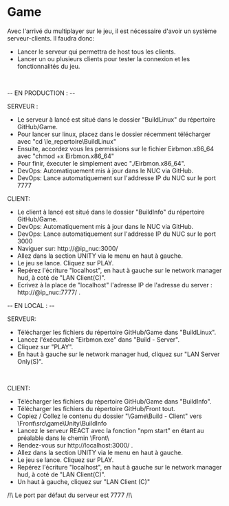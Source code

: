 # Game <br/>

Avec l'arrivé du multiplayer sur le jeu, il est nécessaire d'avoir un système serveur-clients. Il faudra donc: <br/>
- Lancer le serveur qui permettra de host tous les clients.<br/>
- Lancer un ou plusieurs clients pour tester la connexion et les fonctionnalités du jeu.<br/>

<br/>

-- EN PRODUCTION : --

SERVEUR : <br/>
- Le serveur à lancé est situé dans le dossier "BuildLinux" du répertoire GitHub/Game.<br/>
- Pour lancer sur linux, placez dans le dossier récemment télécharger avec "cd \le_repertoire\BuildLinux\"
- Ensuite, accordez vous les permissions sur le fichier Eirbmon.x86_64 avec "chmod +x Eirbmon.x86_64" <br/>
- Pour finir, éxecuter le simplement avec "./Eirbmon.x86_64".<br/>
- DevOps: Automatiquement mis à jour dans le NUC via GitHub. <br/>
- DevOps: Lance automatiquement sur l'addresse IP du NUC sur le port 7777<br/>

CLIENT: <br/>
- Le client à lancé est situé dans le dossier "BuildInfo" du répertoire GitHub/Game.<br/>
- DevOps: Automatiquement mis à jour dans le NUC via GitHub. <br/>
- DevOps: Lance automatiquement sur l'addresse IP du NUC sur le port 3000<br/>
- Naviguer sur: http://@ip_nuc:3000/<br/>
- Allez dans la section UNITY via le menu en haut à gauche.<br/>
- Le jeu se lance. Cliquez sur PLAY.<br/>
- Repérez l'écriture "localhost", en haut à gauche sur le network manager hud, à coté de "LAN Client(C)".<br/>
- Ecrivez à la place de "localhost" l'adresse IP de l'adresse du server : http://@ip_nuc:7777/ .<br/>


-- EN LOCAL : --

SERVEUR: <br/>
- Télécharger les fichiers du répertoire GitHub/Game dans "BuildLinux".<br/>
- Lancez l'éxécutable "Eirbmon.exe" dans "Build - Server".<br/>
- Cliquez sur "PLAY". <br/>
- En haut à gauche sur le network manager hud, cliquez sur "LAN Server Only(S)".<br/>
<br/>


CLIENT: <br/>
- Télécharger les fichiers du répertoire GitHub/Game dans "BuildInfo".<br/>
- Télécharger les fichiers du répertoire GitHub/Front tout.<br/>
- Copiez / Collez le contenu du dossier "\Game\Build - Client\" vers \Front\src\game\Unity\BuildInfo<br/>
- Lancez le serveur REACT avec la fonction "npm start" en étant au préalable dans le chemin \Front\ <br/>
- Rendez-vous sur http://localhost:3000/ .<br/>
- Allez dans la section UNITY via le menu en haut à gauche.<br/>
- Le jeu se lance. Cliquez sur PLAY.<br/>
- Repérez l'écriture "localhost", en haut à gauche sur le network manager hud, à coté de "LAN Client(C)".<br/>
- Un haut à gauche, cliquez sur "LAN Client (C)"<br/>

/!\ Le port par défaut du serveur est 7777 /!\

